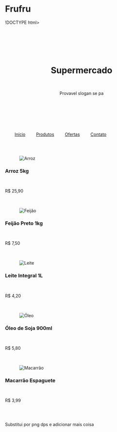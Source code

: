 # Frufru
!DOCTYPE html>
<html lang="pt-BR">
<head>
    <meta charset="UTF-8">
    <meta name="viewport" content="width=device-width, initial-scale=1.0">
   <title>Trabaio</title>
    <style>
        * {
            margin: 0;
            padding: 0;
            box-sizing: border-box;
        }

        body {
            font-family: Arial, sans-serif;
            background-color: #f4f4f4;
        }

        header {
            background-color: #2e8b57;
            color: white;
            padding: 20px;
            text-align: center;
        }

        nav {
            background-color: #3cb371;
            display: flex;
            justify-content: center;
            padding: 10px 0;
        }

        nav a {
            color: white;
            text-decoration: none;
            margin: 0 15px;
            font-weight: bold;
        }

        nav a:hover {
            text-decoration: underline;
        }

        .container {
            max-width: 1200px;
            margin: 30px auto;
            padding: 20px;
            display: grid;
            grid-template-columns: repeat(auto-fit, minmax(250px, 1fr));
            gap: 20px;
        }

        .produto {
            background-color: white;
            padding: 15px;
            border-radius: 5px;
            box-shadow: 0 2px 5px rgba(0,0,0,0.1);
            text-align: center;
        }

        .produto img {
            width: 100%;
            max-height: 150px;
            object-fit: contain;
        }

        .produto h3 {
            margin: 10px 0;
        }

        .produto p {
            color: green;
            font-weight: bold;
        }

        footer {
            background-color: #2e8b57;
            color: white;
            text-align: center;
            padding: 15px;
            margin-top: 30px;
        }
    </style>
</head>
<body>

    <header>
        <h1>Supermercado</h1>
        <p>Provavel slogan se pa</p>
    </header>

    <nav>
        <a href="#">Início</a>
        <a href="#">Produtos</a>
        <a href="#">Ofertas</a>
        <a href="#">Contato</a>
    </nav>

    <div class="container">
        <div class="produto">
            <img src="https://via.placeholder.com/200x150?text=Arroz" alt="Arroz">
            <h3>Arroz 5kg</h3>
            <p>R$ 25,90</p>
        </div>
        <div class="produto">
            <img src="https://via.placeholder.com/200x150?text=Feijão" alt="Feijão">
            <h3>Feijão Preto 1kg</h3>
            <p>R$ 7,50</p>
        </div>
        <div class="produto">
            <img src="https://via.placeholder.com/200x150?text=Leite" alt="Leite">
            <h3>Leite Integral 1L</h3>
            <p>R$ 4,20</p>
        </div>
        <div class="produto">
            <img src="https://via.placeholder.com/200x150?text=Óleo" alt="Óleo">
            <h3>Óleo de Soja 900ml</h3>
            <p>R$ 5,80</p>
        </div>
        <div class="produto">
            <img src="https://via.placeholder.com/200x150?text=Macarrão" alt="Macarrão">
            <h3>Macarrão Espaguete</h3>
            <p>R$ 3,99</p>
        </div>
    </div>

</body>
</html>


Substitui por png dps e adicionar mais coisa

